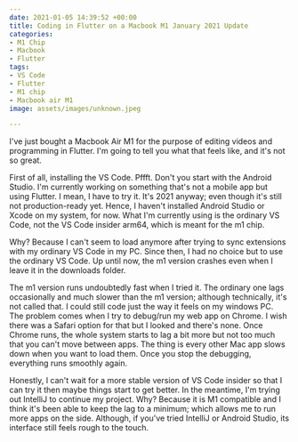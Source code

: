 ```yaml
---
date: 2021-01-05 14:39:52 +00:00
title: Coding in Flutter on a Macbook M1 January 2021 Update
categories:
- M1 Chip
- Macbook
- Flutter
tags:
- VS Code
- Flutter
- M1 chip
- Macbook air M1
image: assets/images/unknown.jpeg

---
```

I've just bought a Macbook Air M1 for the purpose of editing videos and programming in Flutter. I'm going to tell you what that feels like, and it's not so great.

First of all, installing the VS Code. Pffft. Don't you start with the Android Studio. I'm currently working on something that's not a mobile app but using Flutter. I mean, I have to try it. It's 2021 anyway; even though it's still not production-ready yet. Hence, I haven't installed Android Studio or Xcode on my system, for now. What I'm currently using is the ordinary VS Code, not the VS Code insider arm64, which is meant for the m1 chip.

Why? Because I can't seem to load anymore after trying to sync extensions with my ordinary VS Code in my PC. Since then, I had no choice but to use the ordinary VS Code. Up until now, the m1 version crashes even when I leave it in the downloads folder.

The m1 version runs undoubtedly fast when I tried it. The ordinary one lags occasionally and much slower than the m1 version; although technically, it's not called that. I could still code just the way it feels on my windows PC. The problem comes when I try to debug/run my web app on Chrome. I wish there was a Safari option for that but I looked and there's none. Once Chrome runs, the whole system starts to lag a bit more but not too much that you can't move between apps. The thing is every other Mac app slows down when you want to load them. Once you stop the debugging, everything runs smoothly again.

Honestly, I can't wait for a more stable version of VS Code insider so that I can try it then maybe things start to get better. In the meantime, I'm trying out IntelliJ to continue my project. Why? Because it is M1 compatible and I think it's been able to keep the lag to a minimum; which allows me to run more apps on the side. Although, if you've tried IntelliJ or Android Studio, its interface still feels rough to the touch. 